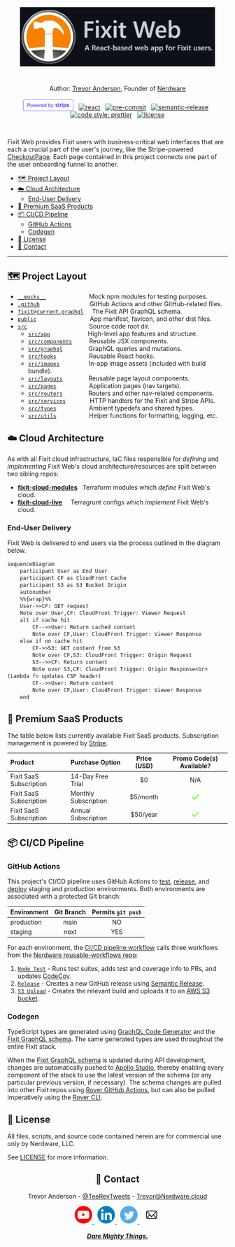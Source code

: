 <div align="center">

  <a href="https://github.com/Nerdware-LLC/fixit-web" >
    <img src=".github/assets/fixit_web_repo_header.png" alt="Header with logo" height="135">
  </a>
  <h1></h1>

Author: [Trevor Anderson](https://github.com/trevor-anderson), Founder of [Nerdware](https://github.com/Nerdware-LLC)

[<img src="./.github/assets/powered_by_Stripe_blurple.svg" height="26" style="position:relative;top:3px;"/>](https://stripe.com/)
&nbsp;
[![react][react-shield]](https://reactjs.org/)
&nbsp;
[![pre-commit][pre-commit-shield]](https://github.com/pre-commit/pre-commit)
&nbsp;
[![semantic-release][semantic-shield]](https://github.com/semantic-release/semantic-release)
&nbsp;
[![code style: prettier][prettier-shield]](https://github.com/prettier/prettier)
&nbsp;
[![license][license-shield]](/LICENSE)

</div>
<br>

Fixit Web provides Fixit users with business-critical web interfaces that are each a crucial part of the user's journey, like the Stripe-powered [CheckoutPage](/src/pages/CheckoutPage/). Each page contained in this project connects one part of the user onboarding funnel to another.

- [🗺 Project Layout](#-project-layout)
- [☁️ Cloud Architecture](#️-cloud-architecture)
  - [End-User Delivery](#end-user-delivery)
- [💎 Premium SaaS Products](#-premium-saas-products)
- [📦 CI/CD Pipeline](#-cicd-pipeline)
  - [GitHub Actions](#github-actions)
  - [Codegen](#codegen)
- [📝 License](#-license)
- [💬 Contact](#-contact)

---

## 🗺 Project Layout

- [`__mocks__`](/__mocks__) &nbsp; &nbsp; &nbsp; &nbsp; &nbsp; &nbsp; &nbsp; &nbsp; &nbsp; &nbsp; &nbsp; &nbsp; Mock npm modules for testing purposes.
- [`.github`](/.github) &nbsp; &nbsp; &nbsp; &nbsp; &nbsp; &nbsp; &nbsp; &nbsp; &nbsp; &nbsp; &nbsp; &nbsp; &nbsp; &nbsp; GitHub Actions and other GitHub-related files.
- [`fixit@current.graphql`](/fixit%40current.graphql) &nbsp; &nbsp; The Fixit API GraphQL schema.
- [`public`](/public) &nbsp; &nbsp; &nbsp; &nbsp; &nbsp; &nbsp; &nbsp; &nbsp; &nbsp; &nbsp; &nbsp; &nbsp; &nbsp; &nbsp; &nbsp; App manifest, favicon, and other dist files.
- [`src`](/src) &nbsp; &nbsp; &nbsp; &nbsp; &nbsp; &nbsp; &nbsp; &nbsp; &nbsp; &nbsp; &nbsp; &nbsp; &nbsp; &nbsp; &nbsp; &nbsp; &nbsp;&nbsp; Source code root dir.
  - [`src/app`](/src/app) &nbsp; &nbsp; &nbsp; &nbsp; &nbsp; &nbsp; &nbsp; &nbsp; &nbsp; &nbsp;&nbsp; High-level app features and structure.
  - [`src/components`](/src/components) &nbsp; &nbsp; &nbsp; &nbsp;&nbsp; Reusable JSX components.
  - [`src/graphql`](/src/config) &nbsp; &nbsp; &nbsp; &nbsp; &nbsp; &nbsp; &nbsp; GraphQL queries and mutations.
  - [`src/hooks`](/src/config) &nbsp; &nbsp; &nbsp; &nbsp; &nbsp; &nbsp; &nbsp; &nbsp; &nbsp; Reusable React hooks.
  - [`src/images`](/src/images) &nbsp; &nbsp; &nbsp; &nbsp; &nbsp; &nbsp; &nbsp; &nbsp; In-app image assets (included with build bundle).
  - [`src/layouts`](/src/config) &nbsp; &nbsp; &nbsp; &nbsp; &nbsp; &nbsp; &nbsp; Reusable page layout components.
  - [`src/pages`](/src/pages) &nbsp; &nbsp; &nbsp; &nbsp; &nbsp; &nbsp; &nbsp; &nbsp; &nbsp; Application pages (nav targets).
  - [`src/routers`](/src/routers) &nbsp; &nbsp; &nbsp; &nbsp; &nbsp; &nbsp; &nbsp; Routers and other nav-related components.
  - [`src/services`](/src/services) &nbsp; &nbsp; &nbsp; &nbsp; &nbsp; &nbsp;&nbsp; HTTP handlers for the Fixit and Stripe APIs.
  - [`src/types`](/src/types) &nbsp; &nbsp; &nbsp; &nbsp; &nbsp; &nbsp; &nbsp; &nbsp; &nbsp; Ambient typedefs and shared types.
  - [`src/utils`](/src/utils) &nbsp; &nbsp; &nbsp; &nbsp; &nbsp; &nbsp; &nbsp; &nbsp; &nbsp; Helper functions for formatting, logging, etc.

## ☁️ Cloud Architecture

As with all Fixit cloud infrastructure, IaC files responsible for _defining_ and _implementing_ Fixit Web's cloud architecture/resources are split between two sibling repos:

- [**fixit-cloud-modules**](https://github.com/Nerdware-LLC/fixit-cloud-modules#readme) &nbsp; Terraform modules which _define_ Fixit Web's cloud.
- [**fixit-cloud-live**](https://github.com/Nerdware-LLC/fixit-cloud-live#readme) &nbsp;&nbsp;&nbsp; Terragrunt configs which _implement_ Fixit Web's cloud.

### End-User Delivery

Fixit Web is delivered to end users via the process outlined in the diagram below.

```mermaid
sequenceDiagram
    participant User as End User
    participant CF as CloudFront Cache
    participant S3 as S3 Bucket Origin
    autonumber
    %%{wrap}%%
    User->>CF: GET request
    Note over User,CF: CloudFront Trigger: Viewer Request
    alt if cache hit
        CF-->>User: Return cached content
        Note over CF,User: CloudFront Trigger: Viewer Response
    else if no cache hit
        CF->>S3: GET content from S3
        Note over CF,S3: CloudFront Trigger: Origin Request
        S3-->>CF: Return content
        Note over S3,CF: CloudFront Trigger: Origin Response<br> (Lambda fn updates CSP header)
        CF-->>User: Return content
        Note over CF,User: CloudFront Trigger: Viewer Response
    end
```

## 💎 Premium SaaS Products

The table below lists currently available Fixit SaaS products. Subscription management is powered by [Stripe](https://stripe.com/billing).

| Product                 | Purchase Option      | Price (USD) |                Promo Code(s) Available?                |
| :---------------------- | :------------------- | :---------: | :----------------------------------------------------: |
| Fixit SaaS Subscription | 14-Day Free Trial    |     $0      |                          N/A                           |
| Fixit SaaS Subscription | Monthly Subscription |  $5/month   | <span style="color:#66FF00;font-size:1.5rem;">✓</span> |
| Fixit SaaS Subscription | Annual Subscription  |  $50/year   | <span style="color:#66FF00;font-size:1.5rem;">✓</span> |

## 📦 CI/CD Pipeline

<!-- An outline of this process is below. -->

<!-- TODO Add screenshot image of pipeline_production workflow in action -->

### GitHub Actions

This project's CI/CD pipeline uses GitHub Actions to [test](/.github/workflows/test.yaml), [release](/.github/workflows/release.yaml), and [deploy](/.github/workflows/deploy.yaml) staging and production environments. Both environments are associated with a protected Git branch:

| Environment | Git Branch | Permits `git push` |
| :---------- | :--------: | :----------------: |
| production  |    main    |         NO         |
| staging     |    next    |        YES         |

For each environment, the [CI/CD pipeline workflow](/.github/workflows/cicd_pipeline.yaml) calls three workflows from the [Nerdware reusable-workflows repo](https://github.com/Nerdware-LLC/reusable-action-workflows):

1. [`Node Test`](https://github.com/Nerdware-LLC/reusable-action-workflows/tree/main#node-test) - Runs test suites, adds test and coverage info to PRs, and updates [CodeCov](https://about.codecov.io/).
2. [`Release`](https://github.com/Nerdware-LLC/reusable-action-workflows/tree/main#release) - Creates a new GitHub release using [Semantic Release](https://github.com/semantic-release/semantic-release#readme).
3. [`S3 Upload`](https://github.com/Nerdware-LLC/reusable-action-workflows/tree/main#upload-to-s3) - Creates the relevant build and uploads it to an [AWS S3 bucket](https://aws.amazon.com/s3/).

### Codegen

TypeScript types are generated using [GraphQL Code Generator](https://graphql-code-generator.com/) and the [Fixit GraphQL schema](/fixit%40current.graphql). The same generated types are used throughout the entire Fixit stack.

When the [Fixit GraphQL schema](/fixit%40current.graphql) is updated during API development, changes are automatically pushed to [Apollo Studio](https://www.apollographql.com/), thereby enabling every component of the stack to use the latest version of the schema (or any particular previous version, if necessary). The schema changes are pulled into other Fixit repos using [Rover GitHub Actions](https://www.apollographql.com/docs/rover/ci-cd/#github-actions), but can also be pulled imperatively using the [Rover CLI](https://www.apollographql.com/docs/rover/).

## 📝 License

All files, scripts, and source code contained herein are for commercial use only by Nerdware, LLC.

See [LICENSE](/LICENSE) for more information.

<div align="center">

## 💬 Contact

Trevor Anderson - [@TeeRevTweets](https://twitter.com/teerevtweets) - [Trevor@Nerdware.cloud](mailto:trevor@nerdware.cloud)

  <a href="https://www.youtube.com/channel/UCguSCK_j1obMVXvv-DUS3ng">
    <img src=".github/assets/YouTube_icon_circle.svg" height="40" />
  </a>
  &nbsp;
  <a href="https://www.linkedin.com/in/trevor-anderson-3a3b0392/">
    <img src=".github/assets/LinkedIn_icon_circle.svg" height="40" />
  </a>
  &nbsp;
  <a href="https://twitter.com/TeeRevTweets">
    <img src=".github/assets/Twitter_icon_circle.svg" height="40" />
  </a>
  &nbsp;
  <a href="mailto:trevor@nerdware.cloud">
    <img src=".github/assets/email_icon_circle.svg" height="40" />
  </a>
  <br><br>

  <a href="https://daremightythings.co/">
    <strong><i>Dare Mighty Things.</i></strong>
  </a>

</div>

<!-- LINKS -->

[react-shield]: https://img.shields.io/badge/React-v18-61DAFB.svg?logo=react&logoColor=61DAFB&labelColor=gray
[pre-commit-shield]: https://img.shields.io/badge/pre--commit-33A532.svg?logo=pre-commit&logoColor=F8B424&labelColor=gray
[semantic-shield]: https://img.shields.io/badge/%20%20%F0%9F%93%A6%F0%9F%9A%80-semantic--release-E10098.svg
[prettier-shield]: https://img.shields.io/badge/code_style-prettier-ff69b4.svg
[license-shield]: https://img.shields.io/badge/license-Proprietary-000080.svg?labelColor=gray
